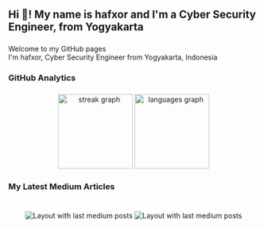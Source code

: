 <h2 align="left">Hi 👋! My name is hafxor and I'm a Cyber Security Engineer, from Yogyakarta</h2>

###

<p align="left">Welcome to my GitHub pages<br>I'm hafxor, Cyber Security Engineer from Yogyakarta, Indonesia</p>

###

<h3 align="left">GitHub Analytics</h3>

###

<div align="center">
  <img src="https://streak-stats.demolab.com?user=adh1ka&locale=en&mode=daily&theme=dracula&hide_border=false&border_radius=5" height="150" alt="streak graph"  />
  <img src="https://github-readme-stats.vercel.app/api/top-langs?username=adh1ka&locale=en&hide_title=false&layout=compact&card_width=320&langs_count=5&theme=dracula&hide_border=false" height="150" alt="languages graph"  />
</div>

###

<h3 align="left">My Latest Medium Articles</h3>

###

<br clear="both">

<div align="center">
  <img src="https://medium-snippet-dc633c4f39a0.herokuapp.com/api/article.svg?username=@adh1ka&index=1&source=medium" alt="Layout with last medium posts"  />
  <img src="https://medium-snippet-dc633c4f39a0.herokuapp.com/api/article.svg?username=@adh1ka&index=0&source=medium" alt="Layout with last medium posts"  />
</div>

###
